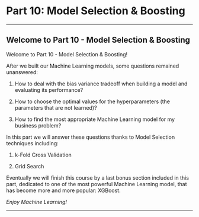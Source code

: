 # Part 10: Model Selection & Boosting
<hr>

## Welcome to Part 10 - Model Selection & Boosting

Welcome to Part 10 - Model Selection & Boosting!

After we built our Machine Learning models, some questions remained unanswered:
1. How to deal with the bias variance tradeoff when building a model and evaluating its performance?

2. How to choose the optimal values for the hyperparameters (the parameters that are not learned)?

3. How to find the most appropriate Machine Learning model for my business problem?

In this part we will answer these questions thanks to Model Selection techniques including:
1. k-Fold Cross Validation

2. Grid Search

Eventually we will finish this course by a last bonus section included in this part, dedicated to one of the most powerful Machine Learning model, that has become more and more popular: XGBoost.

*Enjoy Machine Learning!*
<hr>